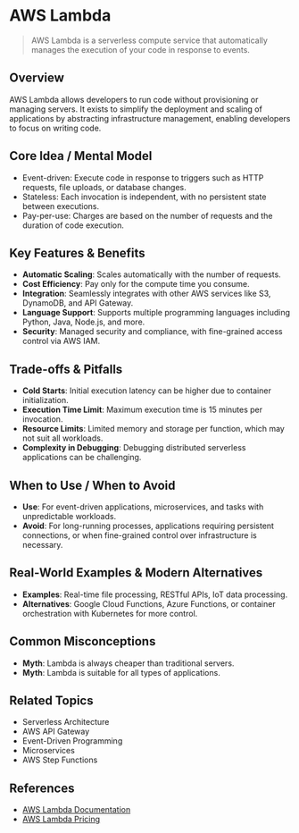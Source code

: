 # AWS Lambda

> AWS Lambda is a serverless compute service that automatically manages the execution of your code in response to events.

## Overview
AWS Lambda allows developers to run code without provisioning or managing servers. It exists to simplify the deployment and scaling of applications by abstracting infrastructure management, enabling developers to focus on writing code.

## Core Idea / Mental Model
- Event-driven: Execute code in response to triggers such as HTTP requests, file uploads, or database changes.
- Stateless: Each invocation is independent, with no persistent state between executions.
- Pay-per-use: Charges are based on the number of requests and the duration of code execution.

## Key Features & Benefits
- **Automatic Scaling**: Scales automatically with the number of requests.
- **Cost Efficiency**: Pay only for the compute time you consume.
- **Integration**: Seamlessly integrates with other AWS services like S3, DynamoDB, and API Gateway.
- **Language Support**: Supports multiple programming languages including Python, Java, Node.js, and more.
- **Security**: Managed security and compliance, with fine-grained access control via AWS IAM.

## Trade-offs & Pitfalls
- **Cold Starts**: Initial execution latency can be higher due to container initialization.
- **Execution Time Limit**: Maximum execution time is 15 minutes per invocation.
- **Resource Limits**: Limited memory and storage per function, which may not suit all workloads.
- **Complexity in Debugging**: Debugging distributed serverless applications can be challenging.

## When to Use / When to Avoid
- **Use**: For event-driven applications, microservices, and tasks with unpredictable workloads.
- **Avoid**: For long-running processes, applications requiring persistent connections, or when fine-grained control over infrastructure is necessary.

## Real-World Examples & Modern Alternatives
- **Examples**: Real-time file processing, RESTful APIs, IoT data processing.
- **Alternatives**: Google Cloud Functions, Azure Functions, or container orchestration with Kubernetes for more control.

## Common Misconceptions
- **Myth**: Lambda is always cheaper than traditional servers.
- **Myth**: Lambda is suitable for all types of applications.

## Related Topics
- Serverless Architecture
- AWS API Gateway
- Event-Driven Programming
- Microservices
- AWS Step Functions

## References
- [AWS Lambda Documentation](https://docs.aws.amazon.com/lambda/latest/dg/welcome.html)  
- [AWS Lambda Pricing](https://aws.amazon.com/lambda/pricing/)